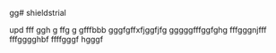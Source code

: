gg# shieldstrial

upd
fff
ggh
g
ffg
g
gfffbbb
gggfgffхfjggfjfg
gggggfffggfghg
fffgggnjfff
fffgggghbf
ffffgggf
hgggf
